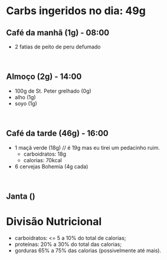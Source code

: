 # Carbs ingeridos no dia: 49g

## Café da manhã (1g) - 08:00

- 2 fatias de peito de peru defumado

<br>

## Almoço (2g) - 14:00

- 100g de St. Peter grelhado (0g)
- alho (1g)
- soyo (1g)

<br>


## Café da tarde (46g) - 16:00

- 1 maçã verde (18g) // é 19g mas eu tirei um pedacinho ruim.
  - carboidratos: 18g
  - calorias: 70kcal
- 6 cervejas Bohemia (4g cada)
  
<br>

## Janta ()



# Divisão Nutricional

- carboidratos: <= 5 a 10% do total de calorias;
- proteínas: 20% a 30% do total das calorias;
- gorduras 65% a 75% das calorias (possivelmente até mais).